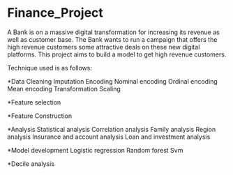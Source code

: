 # Finance_Project
A Bank is on a massive digital transformation for increasing its revenue as well as customer base. The Bank wants to run a campaign that offers the high revenue customers some attractive deals on these new digital platforms. This project aims to build a model to get high revenue customers.


Technique used is as follows:

*Data Cleaning
    Imputation
    Encoding
      Nominal encoding
      Ordinal encoding
      Mean encoding
    Transformation
    Scaling
    
*Feature selection

*Feature Construction

*Analysis
    Statistical analysis 
    Correlation analysis 
    Family analysis
    Region analysis
    Insurance and account analysis
    Loan and investment analysis
    
*Model development
    Logistic regression
    Random forest
    Svm
    
*Decile analysis
